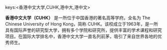 keys:<香港中文大学,CUHK,港中大,港中文>


**香港中文大学（CUHK）** 是一所位于中国香港的著名高等学府。全名为 The Chinese University of Hong Kong，简称 CUHK。该校成立于1963年，是一所具有国际声誉的研究型大学，拥有多个学院和研究所，提供丰富的学术课程和研究项目。在国际大学排名中，香港中文大学一直名列前茅，吸引了来自世界各地的优秀师生。